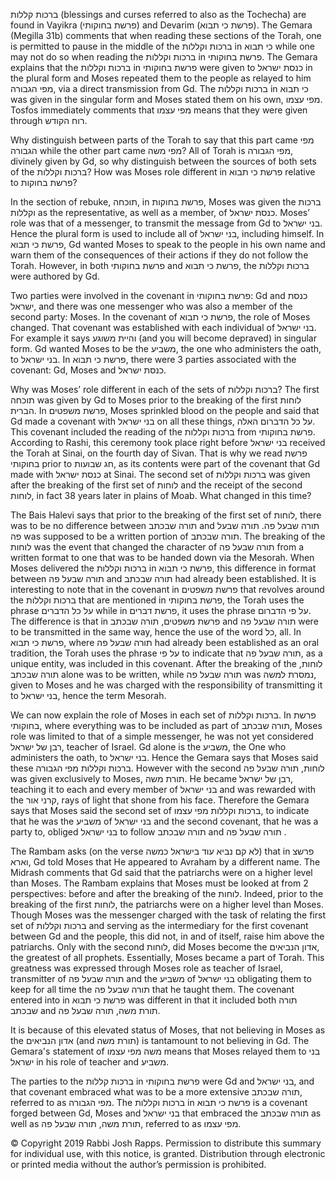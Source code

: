 ברכות קללות (blessings and curses referred to also as the Tochecha) are found in Vayikra (פרשת בחוקותי) and Devarim (פרשת כי תבוא). The Gemara (Megilla 31b) comments that when reading these sections of the Torah, one is permitted to pause in the middle of the ברכות וקללות in כי תבוא while one may not do so when reading the ברכות וקללות in פרשת בחוקותי. The Gemara explains that the ברכות וקללות in פרשת בחוקותי were given to כנסת ישראל in the plural form and Moses repeated them to the people as relayed to him מפי הגבורה, via a direct transmission from Gd. The ברכות וקללות in כי תבוא was given in the singular form and Moses stated them on his own, מפי עצמו. Tosfos immediately comments that מפי עצמו means that they were given through רוח הקודש.

Why distinguish between parts of the Torah to say that this part came מפי הגבורה while the other part came מפי משה? All of Torah is מפי הגבורה, divinely given by Gd, so why distinguish between the sources of both sets of the ברכות וקללות? How was Moses role different in פרשת כי תבוא relative to פרשת בחוקות?

In the section of rebuke, תוכחה, in פרשת בחוקות, Moses was given the ברכות וקללות as the representative, as well as a member, of כנסת ישראל. Moses’ role was that of a messenger, to transmit the message from Gd to בני ישראל. Hence the plural form is used to include all of בני ישראל, including himself. In פרשת כי תבוא, Gd wanted Moses to speak to the people in his own name and warn them of the consequences of their actions if they do not follow the Torah. However, in both פרשת בחוקותי and פרשת כי תבוא, the ברכות וקללות were authored by Gd.

Two parties were involved in the covenant in פרשת בחוקותי: Gd and כנסת ישראל, and there was one messenger who was also a member of the second party: Moses. In the covenant of פרשת כי תבוא, the role of Moses changed. That covenant was established with each individual of בני ישראל. For example it says והיית משוגע (and you will become depraved) in singular form. Gd wanted Moses to be the משביע, the one who administers the oath, to בני ישראל. In פרשת כי תבוא, there were 3 parties associated with the covenant: Gd, Moses and כנסת ישראל.

Why was Moses’ role different in each of the sets of ברכות וקללות? The first תוכחה was given by Gd to Moses prior to the breaking of the first לוחות הברית. In פרשת משפטים, Moses sprinkled blood on the people and said that Gd made a covenant with בני ישראל on all these things, על כל הדברום האלה. This covenant included the reading of the ברכות וקללות from פרשת בחוקותי. According to Rashi, this ceremony took place right before בני ישראל received the Torah at Sinai, on the fourth day of Sivan. That is why we read פרשת בחוקותי prior to חג שבועות, as its contents were part of the covenant that Gd made with כנסת ישראל at Sinai. The second set of ברכות וקללות was given after the breaking of the first set of לוחות and the receipt of the second לוחות, in fact 38 years later in plains of Moab. What changed in this time?

The Bais Halevi says that prior to the breaking of the first set of לוחות, there was to be no difference between תורה שבכתב and תורה שבעל פה. תורה שבעל פה was supposed to be a written portion of תורה שבכתב. The breaking of the לוחות was the event that changed the character of תורה שבעל פה from a written format to one that was to be handed down via the Mesorah. When Moses delivered the ברכות וקללות in פרשת כי תבוא, this difference in format between תורה שבעל פה and תורה שבכתב had already been established. It is interesting to note that in the covenant in פרשת משפטים that revolves around the ברכות וקללות that are mentioned in פרשת בחוקותי, the Torah uses the phrase על כל הדברים while in פרשת דברים, it uses the phrase על פי הדברום. The difference is that in פרשת משפטים, תורה שבכתב and תורה שבעל פה were to be transmitted in the same way, hence the use of the word כל, all. In פרשת כי תבוא, where תורה שבעל פה had already been established as an oral tradition, the Torah uses the phrase על פי to indicate that תורה שבעל פה, as a unique entity, was included in this covenant. After the breaking of the לוחות, תורה שבכתב alone was to be written, while תורה שבעל פה was נמסרת למשה, given to Moses and he was charged with the responsibility of transmitting it to בני ישראל, hence the term Mesorah.

We can now explain the role of Moses in each set of ברכות וקללות. In פרשת בחוקותי, where everything was to be included as part of תורה שבכתב, Moses role was limited to that of a simple messenger, he was not yet considered רבן של ישראל, teacher of Israel. Gd alone is the משביע, the One who administers the oath, to בני ישראל. Hence the Gemara says that Moses said these ברכות וקללות מפי הגבורה. However with the second לוחות, תורה שבעל פה was given exclusively to Moses, תורת משה. He became רבן של ישראל, teaching it to each and every member of בני ישראל and was rewarded with the קרני אור, rays of light that shone from his face. Therefore the Gemara says that Moses said the second set of ברכות וקללות מפי עצמו, to indicate that he was the משביע of בני ישראל and the second covenant, that he was a party to, obliged בני ישראל to follow תורה שבכתב and תורה שבעל פה .

The Rambam asks (on the verse לא קם נביא עוד בישראל כמשה) that in פרשצ וארא, Gd told Moses that He appeared to Avraham by a different name. The Midrash comments that Gd said that the patriarchs were on a higher level than Moses. The Rambam explains that Moses must be looked at from 2 perspectives: before and after the breaking of the לוחות. Indeed, prior to the breaking of the first לוחות, the patriarchs were on a higher level than Moses. Though Moses was the messenger charged with the task of relating the first set of ברכות וקללות and serving as the intermediary for the first covenant between Gd and the people, this did not, in and of itself, raise him above the patriarchs. Only with the second לוחות, did Moses become the אדון הנביאים, the greatest of all prophets. Essentially, Moses became a part of Torah. This greatness was expressed through Moses role as teacher of Israel, transmitter of תורה שבעל פה and the משביע of בני ישראל obligating them to keep for all time the תורה שבעל פה that he taught them. The covenant entered into in פרשת כי תבוא was different in that it included both תורה שבכתב and תורת משה, תורה שבעל פה.

It is because of this elevated status of Moses, that not believing in Moses as the אדון הנביאים (and תורת משה) is tantamount to not believing in Gd. The Gemara's statement of משה מפי עצמו means that Moses relayed them to בני ישראל in his role of teacher and משביע. 

The parties to the ברכות קללות in פרשת בחוקותי were Gd and בני ישראל, and that covenant embraced what was to be a more extensive תורה שבכתב, referred to as מפי הגבורה. The ברכות וקללות in פרשת כי תבוא is a covenant forged between Gd, Moses and בני ישראל that embraced the תורה שבכתב as well as תורת משה, תורה שבעל פה, referred to as מפי עצמו.

© Copyright 2019 Rabbi Josh Rapps. Permission to distribute this summary for individual use, with this notice, is granted. Distribution through electronic or printed media without the author’s permission is prohibited.

